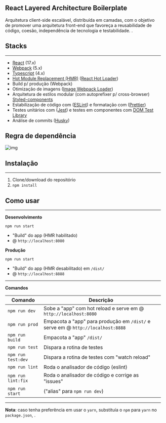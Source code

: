 ## React Layered Architecture Boilerplate

Arquitetura client-side escalável, distribuída em camadas, com o objetivo de promover uma arquitetura front-end que favoreça a reusabilidade de código, coesão, independência de tecnologia e testabilidade. .

## Stacks

---

- [React](https://facebook.github.io/react/) (17.x)
- [Webpack](https://webpack.js.org/) (5.x)
- [Typescript](https://www.typescriptlang.org/) (4.x)
- [Hot Module Replacement (HMR)](https://webpack.js.org/concepts/hot-module-replacement/) ([React Hot Loader](https://github.com/gaearon/react-hot-loader))
- Build p/ produção (Webpack)
- Otimização de imagens ([Image Webpack Loader](https://github.com/tcoopman/image-webpack-loader))
- Arquitetura de estilos modular (com autoprefixer p/ cross-browser) [Styled-components](https://styled-components.com/docs/)
- Estabilização de código com ([ESLint](https://github.com/eslint/eslint)) e formatação com ([Prettier](https://github.com/prettier/prettier))
- Testes unitários com ([Jest](https://facebook.github.io/jest/)) e testes em componentes com [DOM Test Library](https://testing-library.com/docs/)
- Análise de commits ([Husky](https://typicode.github.io/husky/#/))


## Regra de dependência
![img](https://i.imgur.com/nkpyvgT.png)



## Instalação

---

1. Clone/download do repositório
2. `npm install`

## Como usar

---

**Desenvolvimento**

`npm run start`

- "Build" do app (HMR habilitado)
- @ `http://localhost:8080`

**Produção**

`npm run start`

- "Build" do app (HMR desabilitado) em `/dist/`
- @ `http://localhost:8888`

---

**Comandos**

| Comando            | Descrição                                                                       |
| ------------------ | ------------------------------------------------------------------------------- |
| `npm run dev`      | Sobe a "app" com hot reload e serve em @ `http://localhost:8080`                |
| `npm run prod`     | Empacota a "app" para produção em `/dist/` e serve em @ `http://localhost:8888` |
| `npm run build`    | Empacota a "app" `/dist/`                                                       |
| `npm run test`     | Dispara a rotina de testes                                                      |
| `npm run test:dev` | Dispara a rotina de testes com "watch reload"                                   |
| `npm run lint`     | Roda o analisador de código (eslint)                                            |
| `npm run lint:fix` | Roda o analisador de código e corrige as "issues"                               |
| `npm run start`    | ("alias" para `npm run dev`)                                                    |

---

**Nota**: caso tenha preferência em usar o `yarn`, substituía o `npm` para `yarn` no `package.json`, .
